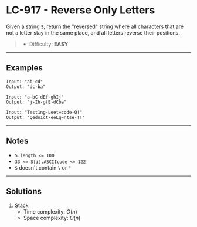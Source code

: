 # LC-917 - Reverse Only Letters

Given a string `S`, return the "reversed" string where all characters that are not a letter stay in the same place, and all letters reverse their positions.

> * Difficulty: **EASY**

---
## Examples

```
Input: "ab-cd"
Output: "dc-ba"
```

```
Input: "a-bC-dEf-ghIj"
Output: "j-Ih-gfE-dCba"
```

```
Input: "Test1ng-Leet=code-Q!"
Output: "Qedo1ct-eeLg=ntse-T!"
```

---
## Notes

* `S.length <= 100`
* `33 <= S[i].ASCIIcode <= 122`
* `S` doesn't contain `\` or `"`

---
## Solutions

1. Stack
    * Time complexity: $O(n)$
    * Space complexity: $O(n)$